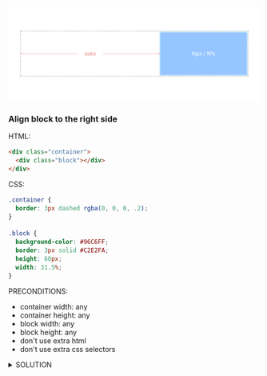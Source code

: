 ![Example 1](https://raw.githubusercontent.com/denisnarush/sessions-examples/master/example-1/example-1.png)
### Align block to the right side
HTML:
```html
<div class="container">
  <div class="block"></div>
</div>
```
CSS:
```css
.container {
  border: 3px dashed rgba(0, 0, 0, .2);
}

.block {
  background-color: #96C6FF;
  border: 3px solid #C2E2FA;
  height: 60px;
  width: 31.5%;
}
```
PRECONDITIONS:
- container width: any
- container height: any
- block width: any
- block height: any
- don't use extra html
- don't use extra css selectors


<details><summary>SOLUTION</summary>
<p>

```
comming soon
```

</p>
</details>

